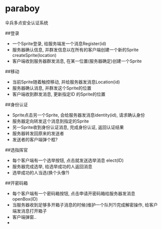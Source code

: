 # paraboy
伞兵多点安全认证系统


##登录

-  一个Sprite登录, 给服务端发一个消息Register(id)
-  服务器确认信息, 并群发信息以在所有的客户端创建一个新的Sprite createSprite(location)
-  客户端收到服务器群发消息, 在某一位置(服务器确定)创建一个Sprite

##移动

-  当前Sprite随着触控移动, 并给服务器发消息Location(id)
-  服务器确认消息, 并群发这个Sprite的位置
-  客户端收到群发消息, 更新指定ID 的Sprite的位置

##身份认证

-  Sprite点击另一个Sprite, 会给服务器发消息identity(id), 请求确认身份
-  服务器定向转发这个消息到指定的Sprite
-  另一Sprite收到身份认证消息, 完成身份认证, 返回认证结果
-  服务器转发回原来的发送者
-  发送者的客户端弹个框?


##选指挥官

-  每个客户端有一个选举按钮, 点击就发送选举消息 elect(ID)
-  服务器完成选举, 给选举成功的人返回消息
-  选举成功的人当选(换个头像?)

##开密码箱

-  每个客户端有一个密码箱按钮, 点击申请开密码箱给服务器发消息 openBox(ID)
-  当服务器收到足够多开箱子消息的时候(维护一个队列?)完成解密操作, 给客户端发消息打开箱子
-  客户端弹窗..
- 

